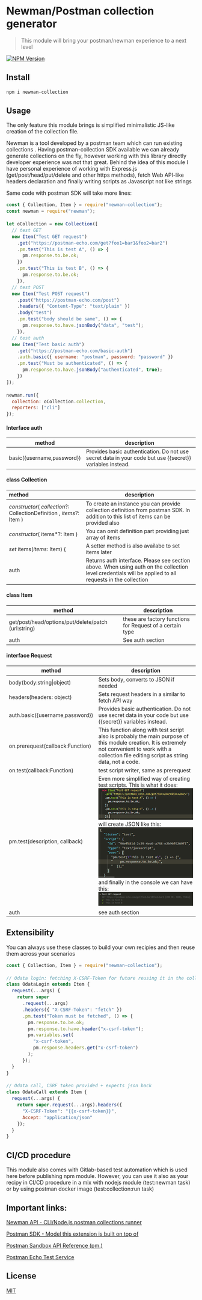 # Newman/Postman collection generator

> This module will bring your postman/newman experience to a next level

[![NPM Version][npm-image]][npm-url]

## Install

```bash
npm i newman-collection
```

## Usage

The only feature this module brings is simplified minimalistic JS-like creation of the collection file.

Newman is a tool developed by a postman team which can run existing  collections . Having postman-collection SDK available we can already generate collections on the fly, however working with this library directly developer experience was not that great. Behind the idea of this module I have personal experience of working with Express.js (get/post/head/put/delete and other https methods), fetch Web API-like headers declaration and finally writing scripts as Javascript not like strings

Same code with postman SDK will take more lines:

```js
const { Collection, Item } = require("newman-collection");
const newman = require("newman");

let oCollection = new Collection([
  // test GET
  new Item("Test GET request")
    .get("https://postman-echo.com/get?foo1=bar1&foo2=bar2")
    .pm.test("This is test A", () => {
      pm.response.to.be.ok;
    })
    .pm.test("This is test B", () => {
      pm.response.to.be.ok;
    }),
  // test POST
  new Item("Test POST request")
    .post("https://postman-echo.com/post")
    .headers({ "Content-Type": "text/plain" })
    .body("test")
    .pm.test("body should be same", () => {
      pm.response.to.have.jsonBody("data", "test");
    }),
  // test auth
  new Item("Test basic auth")
    .get("https://postman-echo.com/basic-auth")
    .auth.basic({ username: "postman", password: "password" })
    .pm.test("Must be authenticated", () => {
      pm.response.to.have.jsonBody("authenticated", true);
    })
]);

newman.run({
  collection: oCollection.collection,
  reporters: ["cli"]
});
```

#### Interface auth

| method                     | description                                                                                              |
| -------------------------- | -------------------------------------------------------------------------------------------------------- |
| basic({username,password}) | Provides basic authentication. Do not use secret data in your code but use {{secret}} variables instead. |

#### class Collection

| method                                                                | description                                                                                                                                             |
|:--------------------------------------------------------------------- | ------------------------------------------------------------------------------------------------------------------------------------------------------- |
| _constructor_( _collection_?: CollectionDefinition , _items_?: Item ) | To create an instance you can provide collection definition from postman SDK. In addition to this list of items can be provided also                    |
| _constructor_( items\*?: Item )                                       | You can omit definition part providing just array of items                                                                                              |
| _set_ items(_items_: Item) {                                          | A setter method is also availabe to set items later                                                                                                     |
| auth                                                                  | Returns auth interface. Please see section above. When using auth on the collection level credentials will be applied to all requests in the collection |

#### class Item

| method                                              | description                                               |
| --------------------------------------------------- | --------------------------------------------------------- |
| get/post/head/options/put/delete/patch (url:string) | these are factory functions for Request of a certain type |
| auth                                                | See auth section                                          |

#### interface Request

| method                           | description                                                                                                                                                                                                                                                                                                                                                                   |
| -------------------------------- | ----------------------------------------------------------------------------------------------------------------------------------------------------------------------------------------------------------------------------------------------------------------------------------------------------------------------------------------------------------------------------- |
| body(body:string\|object)        | Sets body, converts to JSON if needed                                                                                                                                                                                                                                                                                                                                         |
| headers(headers: object)         | Sets request headers in a similar to fetch API way                                                                                                                                                                                                                                                                                                                            |
| auth.basic({username,password})  | Provides basic authentication. Do not use secret data in your code but use {{secret}} variables instead.                                                                                                                                                                                                                                                                      |
| on.prerequest(callback:Function) | This function along with test script also is probably the main purpose of this module creation. It is extremely not convenient to work with a collection file editing script as string data, not a code.                                                                                                                                                                      |
| on.test(callback:Function)       | test script writer, same as prerequest                                                                                                                                                                                                                                                                                                                                        |
| pm.test(description, callback)   | Even more simplified way of creating test scripts. This is what it does:<br/> ![image-20200218170449413](docs/img/image-20200218170449413.png)<br/> will create JSON like this:<br/> ![image-20200218180458079](docs/img/image-20200218180458079.png)<br/> and finally in the console we can have this:<br/> ![image-20200218170733249](docs/img/image-20200218170733249.png) |
| auth                             | see auth section                                                                                                                                                                                                                                                                                                                                                              |

## Extensibility

You can always use these classes to build your own recipies and then reuse them across your scenarios

```js
const { Collection, Item } = require("newman-collection");

// Odata login: fetching X-CSRF-Token for future reusing it in the collection with embedded test
class OdataLogin extends Item {
  request(...args) {
    return super
      .request(...args)
      .headers({ "X-CSRF-Token": "fetch" })
      .pm.test("Token must be fetched", () => {
        pm.response.to.be.ok;
        pm.response.to.have.header("x-csrf-token");
        pm.variables.set(
          "x-csrf-token",
          pm.response.headers.get("x-csrf-token")
        );
      });
  }
}

// Odata call, CSRF token provided + expects json back
class OdataCall extends Item {
  request(...args) {
    return super.request(...args).headers({
      "X-CSRF-Token": "{{x-csrf-token}}",
      Accept: "application/json"
    });
  }
}
```

## CI/CD procedure

This module also comes with Gitlab-based test automation which is used here before publishing npm module. However, you can use it also as your recipy in CI/CD procedure in a mix with nodejs module (test:newman task) or by using postman docker image (test:collection:run task)

## Important links:

[Newman API - CLI/Node.js postman collections runner](https://github.com/postmanlabs/newman)

[Postman SDK - Model this extension is built on top of](http://www.postmanlabs.com/postman-collection/index.html)

[Postman Sandbox API Reference (pm.)](https://learning.postman.com/docs/postman/scripts/postman-sandbox-api-reference/)

[Postman Echo Test Service](https://docs.postman-echo.com/)

## License

[MIT](http://vjpr.mit-license.org)

[npm-image]: https://img.shields.io/npm/v/newman-collection.svg
[npm-url]: https://npmjs.org/package/newman-collection
[travis-image]: https://img.shields.io/travis/live-js/newman-collection/master.svg
[coveralls-image]: https://img.shields.io/coveralls/live-js/newman-collection/master.svg
[coveralls-url]: https://coveralls.io/r/live-js/newman-collection?branch=master
[postman-collection]: https://github.com/postmanlabs/postman-collection

